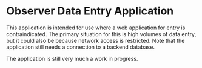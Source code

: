 Observer Data Entry Application
===================

This application is intended for use where a web application for entry is contraindicated.
The primary situation for this is high volumes of data entry, but it could also be because
network access is restricted.  Note that the application still needs a connection to
a backend database.

The application is still very much a work in progress.